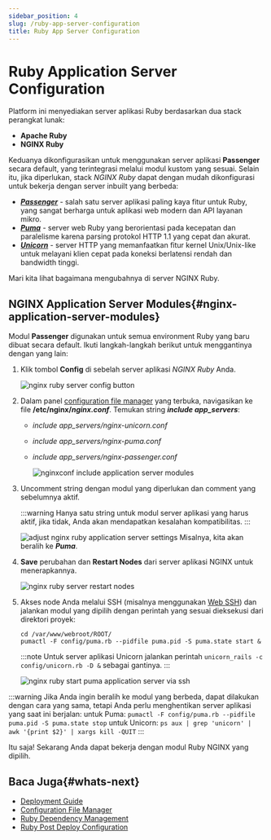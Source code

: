 ```yaml
---
sidebar_position: 4
slug: /ruby-app-server-configuration
title: Ruby App Server Configuration
---
```

# Ruby Application Server Configuration

Platform ini menyediakan server aplikasi Ruby berdasarkan dua stack perangkat lunak:

- **Apache Ruby**
- **NGINX Ruby**

Keduanya dikonfigurasikan untuk menggunakan server aplikasi **Passenger** secara default, yang terintegrasi melalui modul kustom yang sesuai. Selain itu, jika diperlukan, stack _NGINX Ruby_ dapat dengan mudah dikonfigurasi untuk bekerja dengan server inbuilt yang berbeda:

- _**[Passenger](<https://www.phusionpassenger.com/>)**_ \- salah satu server aplikasi paling kaya fitur untuk Ruby, yang sangat berharga untuk aplikasi web modern dan API layanan mikro.
- _**[Puma](<http://puma.io/>)**_ \- server web Ruby yang berorientasi pada kecepatan dan paralelisme karena parsing protokol HTTP 1.1 yang cepat dan akurat.
- _**[Unicorn](<https://bogomips.org/unicorn/>)**_ \- server HTTP yang memanfaatkan fitur kernel Unix/Unix-like untuk melayani klien cepat pada koneksi berlatensi rendah dan bandwidth tinggi.

Mari kita lihat bagaimana mengubahnya di server NGINX Ruby.

## NGINX Application Server Modules{#nginx-application-server-modules}

Modul **Passenger** digunakan untuk semua environment Ruby yang baru dibuat secara default. Ikuti langkah-langkah berikut untuk menggantinya dengan yang lain:

1. Klik tombol **Config** di sebelah server aplikasi _NGINX Ruby_ Anda.

   ![nginx ruby server config button](#)

2. Dalam panel [configuration file manager](<https://docs.dewacloud.com/docs/configuration-file-manager>) yang terbuka, navigasikan ke file **/etc/nginx/_nginx.conf_**. Temukan string _**include app_servers**_:

   - _include app_servers/nginx-unicorn.conf_
   - _include app_servers/nginx-puma.conf_
   - _include app_servers/nginx-passenger.conf_

     ![nginxconf include application server modules](#)

3. Uncomment string dengan modul yang diperlukan dan comment yang sebelumnya aktif.

   :::warning
   Hanya satu string untuk modul server aplikasi yang harus aktif, jika tidak, Anda akan mendapatkan kesalahan kompatibilitas.
   :::

   ![adjust nginx ruby application server settings](#) Misalnya, kita akan beralih ke _**Puma**_.

4. **Save** perubahan dan **Restart Nodes** dari server aplikasi NGINX untuk menerapkannya.

   ![nginx ruby server restart nodes](#)

5. Akses node Anda melalui SSH (misalnya menggunakan [Web SSH](<https://docs.dewacloud.com/docs/web-ssh-client>)) dan jalankan modul yang dipilih dengan perintah yang sesuai dieksekusi dari direktori proyek:

   ```
   cd /var/www/webroot/ROOT/
   pumactl -F config/puma.rb --pidfile puma.pid -S puma.state start &
   ```

   :::note
   Untuk server aplikasi Unicorn jalankan perintah `unicorn_rails -c config/unicorn.rb -D &` sebagai gantinya.
   :::

   ![nginx ruby start puma application server via ssh](#)

:::warning
Jika Anda ingin beralih ke modul yang berbeda, dapat dilakukan dengan cara yang sama, tetapi Anda perlu menghentikan server aplikasi yang saat ini berjalan: untuk Puma: `pumactl -F config/puma.rb --pidfile puma.pid -S puma.state stop` untuk Unicorn: `ps aux | grep 'unicorn' | awk '{print $2}' | xargs kill -QUIT`
:::

Itu saja! Sekarang Anda dapat bekerja dengan modul Ruby NGINX yang dipilih.

## Baca Juga{#whats-next}

- [Deployment Guide](<https://docs.dewacloud.com/docs/deployment-guide/>)
- [Configuration File Manager](<https://docs.dewacloud.com/docs/configuration-file-manager/>)
- [Ruby Dependency Management](<https://docs.dewacloud.com/docs/ruby-dependency-management/>)
- [Ruby Post Deploy Configuration](<https://docs.dewacloud.com/docs/ruby-post-deploy-configuration/>)